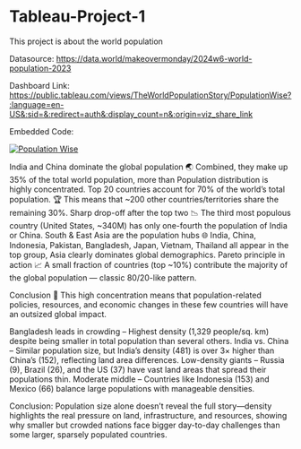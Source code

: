 # Tableau-Project-1
This project is about the world population

Datasource: https://data.world/makeovermonday/2024w6-world-population-2023

Dashboard Link: https://public.tableau.com/views/TheWorldPopulationStory/PopulationWise?:language=en-US&:sid=&:redirect=auth&:display_count=n&:origin=viz_share_link

Embedded Code:

<div class='tableauPlaceholder' id='viz1755676291132' style='position: relative'><noscript><a href='#'><img alt='Population Wise ' src='https:&#47;&#47;public.tableau.com&#47;static&#47;images&#47;Th&#47;TheWorldPopulationStory&#47;PopulationWise&#47;1_rss.png' style='border: none' /></a></noscript><object class='tableauViz'  style='display:none;'><param name='host_url' value='https%3A%2F%2Fpublic.tableau.com%2F' /> <param name='embed_code_version' value='3' /> <param name='site_root' value='' /><param name='name' value='TheWorldPopulationStory&#47;PopulationWise' /><param name='tabs' value='no' /><param name='toolbar' value='yes' /><param name='static_image' value='https:&#47;&#47;public.tableau.com&#47;static&#47;images&#47;Th&#47;TheWorldPopulationStory&#47;PopulationWise&#47;1.png' /> <param name='animate_transition' value='yes' /><param name='display_static_image' value='yes' /><param name='display_spinner' value='yes' /><param name='display_overlay' value='yes' /><param name='display_count' value='yes' /><param name='language' value='en-US' /></object></div>                <script type='text/javascript'>                    var divElement = document.getElementById('viz1755676291132');                    var vizElement = divElement.getElementsByTagName('object')[0];                    if ( divElement.offsetWidth > 800 ) { vizElement.style.width='1000px';vizElement.style.height='627px';} else if ( divElement.offsetWidth > 500 ) { vizElement.style.width='1000px';vizElement.style.height='627px';} else { vizElement.style.width='100%';vizElement.style.height='727px';}                     var scriptElement = document.createElement('script');                    scriptElement.src = 'https://public.tableau.com/javascripts/api/viz_v1.js';                    vizElement.parentNode.insertBefore(scriptElement, vizElement);                </script>

India and China dominate the global population 🌏
Combined, they make up 35% of the total world population, more than Population distribution is highly concentrated.
Top 20 countries account for 70% of the world’s total population. 🏆
This means that ~200 other countries/territories share the remaining 30%.
Sharp drop-off after the top two 📉
The third most populous country (United States, ~340M) has only one-fourth the population of India or China.
South & East Asia are the population hubs 🌐
India, China, Indonesia, Pakistan, Bangladesh, Japan, Vietnam, Thailand all appear in the top group, Asia clearly dominates global demographics.
Pareto principle in action 📈
A small fraction of countries (top ~10%) contribute the majority of the global population — classic 80/20-like pattern.

Conclusion 🎯
This high concentration means that population-related policies, resources, and economic changes in these few countries will have an outsized global impact.

Bangladesh leads in crowding – Highest density (1,329 people/sq. km) despite being smaller in total population than several others.
India vs. China – Similar population size, but India’s density (481) is over 3× higher than China’s (152), reflecting land area differences.
Low-density giants – Russia (9), Brazil (26), and the US (37) have vast land areas that spread their populations thin.
Moderate middle – Countries like Indonesia (153) and Mexico (66) balance large populations with manageable densities.

Conclusion:
Population size alone doesn’t reveal the full story—density highlights the real pressure on land, infrastructure, and resources, showing why smaller but crowded nations face bigger day-to-day challenges than some larger, sparsely populated countries.
